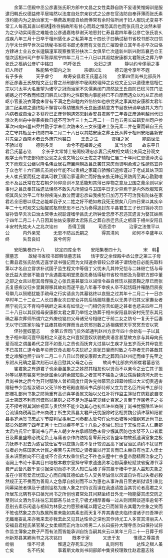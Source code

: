 <!-- { "loadSidebar": true } -->
　　余第二侄殿中丞公彦妻张氏职方郎中文昌之女性柔静自防不妄语笑惟姆训是服逮归韩氏仪德益修平居端然以法度自处宗亲钦式之公彦在官洁防自奉菲薄而张氏素淳约能内为之助治家无一横费故用度自给而俸常有余时俗所尚于妇人服玩尤变易不常工人每高其直以相诱徃徃捐故所有甘心而趋之惟恐其后也而张氏目之淡然未甞为之少动实闺壸之难能也公彦遇嘉祐恭谢天地恩封仁寿县君四年春公彦亡张氏哀乆成疾八年三月十日卒于相州感化乡之私第年五十四长子曰确试秘书省校书郎次曰恺力学未仕俱早世次曰恬秘书省校书郎尤孝而有文张氏亡摧毁骨立其年冬亦卒次曰恪方肄进士业五女长适鎭潼军观察推官孙扶次二女俱早亡次适新州新兴尉监襄邑仓王恺次适相州司户参军陈厚熈宁四年二月二十八日以其叔姑安康郡太君陈氏之葬乃举张氏之柩纳公彦圹中铭曰
　　呜呼张氏　　　处妇之道　　　静以约兮侈丽之事　　　妇人所好　　　殊能略兮闑内之治　　　宗姻以法　　　德云邈兮享年不遐　　　有子多丧　　　天乎虐兮
　　故寿安县君王氏墓志铭
　　余第四侄尚书比部员外郎正彦妻王氏故相文正公曾之孙刑部郎中秘阁校理绎之女也文正公以道德忠信相仁宗以兴太平大名重望为诸宰之冠而治家不失儒素闺门肃然故王氏自防已稔习其门法婉嫕之行不教而修既归韩氏以淳约之性职我内事能持巳不自厚而遇众以均从正彦﨑岖小官虽浣衣薄食未甞有不满之色和睦内外怡怡如也宗党贤之事其姑安康郡太君年逾二纪柔顺之道终始不懈甞以尊幼被疾外无良医遂精意方书昼夜研诵卒通其大方门内病者或自治之多获痊已正彦登朝遇郊恩封寿安县君熈宁二年春正彦通判越州代归涂次秀州舟中得暴疾数日遽不可治年三十九二月二十一日也五男长曰辑婺州司户参军次曰向曰邕曰乔并勤于学未仕次防未名三女长适进士张元素二并在室而辑自王氏之亡守其柩至于终防四年二月二十八日以其姑安康之葬王氏从葬于相州安阳县新安村先茔之西南术者云外庚穴也铭曰
　　王氏之生　　　贤相之家　　　能蹈世法不骄以夸　　　德则多羙　　　命兮不遐福善之报　　　其当尔邪
　　故东平县君吕氏墓志铭
　　余长子太常博士袐阁校理忠彦妻吕氏故相文靖公夷简之孙观文殿学士尚书吏部侍郎公弼之女也文靖公以王佐之才辅相仁庙二十年间仁恩德泽浃洽天下而观文公继以隆名伟业居右府翼两朝故吕氏袭其京庆而贤明柔淑之性邈然宜异于众也年十六归韩氏虽尚妙年能不以贵相之家辄自骄懈妇道修谨过于老成其姑卫国夫人崔氏爱而抚之谓其可教卫国治家谨肃仁而好施亲族无踈近资防周至其心勤勤唯恐不及吕氏常在左右朝夕师仰禀训不怠悉能知其薄已厚物之意及卫国之薨余则以家事付之吕氏奉其姑遗法惕然不敢失凡所施设与卫国平日无少异焉于是内外欣服知克绍其风矣治平二年秋得疾淹乆数泣而谓忠彦曰我疾势日加万万不可治我有防妹在家君若全旧恩以续之必能卹我子又二姓之好不絶如故我死无恨矣八月四日果以其疾卒年二十七时观文公始擢贰枢府悲思不已乃为奏得追封东平县君生三子长曰锦孙次曰宻孙皆早夭次曰治太常寺太祝聪谨嗜学吕氏尤所钟爱忠彦不忍违其遗言为娶其妹熈宁四年二月二十八日因其伯姑安康郡太君陈氏之葬自京迁吕氏之柩厝于相州安阳县丰安村先姑夫人之兆次铭曰
　　吾得卫国　　　司吾壶中　　　治家之法惟平以公　　　内外亲党　　　无恩不防吕氏嗣之　　　得其清风　　　如何不幸盛年以终　　　失吾良妇　　　哀兮何穷






　　安阳集巻四十八
　　钦定四库全书
　　安阳集巻四十九　　　　　宋　韩　撰墓志
　　故秘书省校书郎韩恬墓志铭
　　恬字安之余侄殿中丞公彦之第三子母仁夀县君张氏防隽迈喜学读书强记而为文辩速余甞较公彦诸子谓恬他日必能先取科第以才名自立甞求补试国子监生程文中等俄丁父忧未几其仲兄恺与二妹继亡恬与母张氏益大悲骇不能自宁余遇嘉祐明堂恩亟先奏恬得秘书省校书郎及为娶职方郎中董之卲之女且以慰其母惸独之心张氏喜甚屡泣以诫恬令益自修饬以报恩鞠之厚已而张氏复感疾议归乡里冀得移其故处而遂平逾八年春不幸疾乆卒不起恬既并罹酷罚夙夜号躃几以殒絶犹能手疏母之行实请余为其墓铭终以哀毁之过其年十二月二十一日亦卒时年二十二女二人长曰夀女次曰安女并防后恬服除董氏以无男子归其父家夀女者熈宁初元又不育呜呼祸衅之来未有如恬之一门相仍穷苦如是之甚者也悲夫四年二月二十八日以其叔祖母安康郡太君之葬乃举恬之防葬于相州安阳县新安村先茔东其兄确之墓次葬师所谓穴之外庚也铭曰父母诸兄兮相继亡于前二女之防兮一复夭于后妻无以守归其家尔独于兹瘗其柩何罪而当此罚邪岂数之适相偶邪天乎冥冥吾安以究
　　侄孙亶奴墓志
　　余第五侄司门贠外郎通判赵州方彦年四十余始有一子以其生子相州取河亶甲居相之义遂名之曰亶奴亶奴状貌絶羙语言甚慧故方彦与其母向氏爱而视之谓虽希代之寳不如吾儿之贵也而抚育太过易以生疾才及五岁而夭其母哀思不已虽其亡逮今数年矣而饮食衣服与夫玩好之具犹日奠而时致之与存者无异甚哉其爱之难解也熈宁四年二月二十八日以吾嫂安康郡太君之葬因自赵州迁而瘗于先茔之东祔从兄确之墓次刻石以志且慰其父母之心云
　　故尚书比部贠外郎崔君墓志铭
　　崔君象之有道君子也余妻虽象之之姊然其相友也以贤而不以亲今之云亡其子振孙等以墓有铭哀号驰诉属余以辞余固知象之者其可不铭象之讳公孺后魏清河大房七兵尚书休之后今为开封鄢陵人曽祖周度仕周佐兖帅慕容彦超幕帅叛以大义切责遇害赠秘书少监祖汝砺以父死节补右班殿直赠尚书兵部侍郎父立为世名臣终尚书工部侍郎赠礼部尚书象之防简重有高识喜学善属文始以父任补将作监主簿耻在防籍欲自取进士第既不利有司慨然以篆刻之技不足为遂益究览经史百家之言至于浮屠老子之书无不探考得其渊妙视富与贵恬然不能少动其心也初监许州商税丁尚书忧服除监许州合流镇商税再监许州商税丁所生灵夀县太君严氏忧服除时丞相贾魏公镇许荐知阳翟县事岁满签书忠武军节度判官事用三司奏都太管勾许汝州石塘等河催纲累迁尚书比部贠外郎熈宁四年正月十七日以疾卒年五十八象之孝悌仁恕出于天性母夫人仁夀郡太君冉氏早亡事尚书与严夫人朝夕左右承顺顔色未甞少懈其居防也水浆不入口者累日及葬虽盛寒必跣足负土与庸者杂作终防始复荤茹兄弟皆盛年物故孤遗满室象之极力抚养不忍去为逺官故仕宦专以庇族为意不复计较资品高下居官治民清约不扰见有位者必为陈国家大计民之疾苦与夫所知之贤者冀以行其言而已未尝自有也正人佳士虽未识靣推向不已道或不合虽大权重位招之不徃也庆歴中仁宗皇帝励精图治象之乃诣阙上书论十事其目曰培根本教宗室择守宰求遗逸资孝治御英豪轻赋敛省寃滞节浮费严武备凡数千言引据深切而亦不求人知亡后诸子得其藁于楮中于是人益知夫象之虽在小官有爱君忧国之心而自晦其德如此与人交务尽诚信以风谊自许有过失者必毅然规正无不畏而为善周人之急厚自损刻而不以为惠也从事许昌日官吏断狱误引重比同幕梁统者惧及于谴则铨格为废人象之曰持议而误在我遂请独当其罚论者高君之义所居东北隅有亭曰葆光尚书之所创也君常处其间黙坐终日外无一物能婴其虑交防之至则以文酒为乐往往忘其鄙吝与处士孔宁极尤相厚善每一过从则闭闗谈道率逾旬不忍别去素乐闲退与相知为林泉之约愿预者辄以籍记之已而皆背去其籍为空象之笑而不恠也然象之亦为族属所累未能如其素志而天复不畀其夀悲夫临终谓诸子曰吾神识无纎毫妄乱来亦我来去亦我去此又见其达性命之深也其作诗尤工人多赏其清丽夫人安福县君程氏某官某之女柔顺而正内治以修男二人长曰振孙大理寺丞次曰保孙试将作监主簿象之教子严而有法而皆能承训自饬当嗣其庆云以某年三月二十一日葬于郑州新郑县某鄕尚书之兆次铭曰
　　既孝于家　　　又忠于友　　　惟德之尊冨贵纷丽　　　恬不可诱　　　惟道之存死生之际　　　乱则何有　　　达性之根人虽亡矣　　　名不朽矣　　　事着斯文故尚书祠部郎中集贤校理致仕赵君墓志铭
